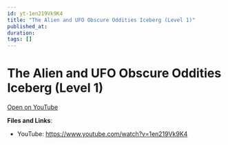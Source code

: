 ```yaml
---
id: yt-1en219Vk9K4
title: "The Alien and UFO Obscure Oddities Iceberg (Level 1)"
published_at: 
duration: 
tags: []
---
```


# The Alien and UFO Obscure Oddities Iceberg (Level 1)

[Open on YouTube](https://www.youtube.com/watch?v=1en219Vk9K4)

**Files and Links**:
- YouTube: https://www.youtube.com/watch?v=1en219Vk9K4
